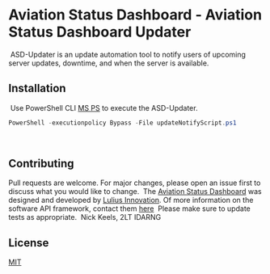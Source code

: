 # Aviation Status Dashboard - Aviation Status Dashboard Updater
​
ASD-Updater is an update automation tool to notify users of upcoming server updates, downtime, and when the server is available. 
​
## Installation
​
Use PowerShell CLI [MS PS](https://docs.microsoft.com/en-us/powershell/scripting/overview?view=powershell-7) to execute the ASD-Updater.
​
```PowerShell
PowerShell -executionpolicy Bypass -File updateNotifyScript.ps1
```
​
​
## Contributing
Pull requests are welcome. For major changes, please open an issue first to discuss what you would like to change.
​
The [Aviation Status Dashboard](https://www.avnstatus.com) was designed and developed by [Lulius Innovation](https://www.luli.us). Of more information on the software API framework, contact them [here](mailto:info@luli.us)
​
Please make sure to update tests as appropriate.
​
Nick Keels, 2LT IDARNG
​
## License
[MIT](https://choosealicense.com/licenses/mit/)
